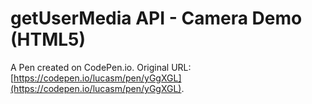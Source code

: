 # getUserMedia API - Camera Demo (HTML5)

A Pen created on CodePen.io. Original URL: [https://codepen.io/lucasm/pen/yGgXGL](https://codepen.io/lucasm/pen/yGgXGL).

